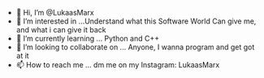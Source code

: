 - 👋 Hi, I’m @LukaasMarx
- 👀 I’m interested in ...Understand what this Software World Can give me, and what i can give it back
- 🌱 I’m currently learning ... Python and C++
- 💞️ I’m looking to collaborate on ... Anyone, I wanna program and get got at it
- 📫 How to reach me ... dm me on my Instagram: LukaasMarx

<!---
LukaasMarx/LukaasMarx is a ✨ special ✨ repository because its `README.md` (this file) appears on your GitHub profile.
You can click the Preview link to take a look at your changes.
--->
